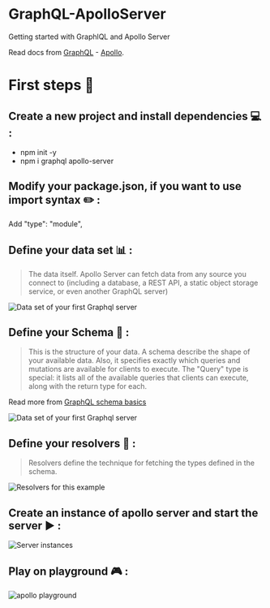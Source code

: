 # GraphQL-ApolloServer

Getting started with GraphlQL and Apollo Server

Read docs from [GraphQL](https://graphql.org/) - [Apollo](https://www.apollographql.com/docs/).

# First steps :rocket:

## Create a new project and install dependencies :computer: :
- npm init -y
- npm i graphql apollo-server

## Modify your package.json, if you want to use import syntax :pencil2: :

Add "type": "module",

## Define your data set :bar_chart: : 

> The data itself. Apollo Server can fetch data from any source you connect to (including a database, a REST API, a static object storage service, or even another GraphQL server)

![Data set of your first Graphql server](https://res.cloudinary.com/dvqlenul5/image/upload/v1662804664/Data_set_epji1m.png)

## Define your Schema :triangular_ruler: : 

> This is the structure of your data. A schema describe the shape of your available data. Also, it specifies exactly which queries and mutations are available for clients to execute. The "Query" type is special: it lists all of the available queries that clients can execute, along with the return type for each.

Read more from [GraphQL schema basics](https://www.apollographql.com/docs/apollo-server/schema/schema/)

![Data set of your first Graphql server](https://res.cloudinary.com/dvqlenul5/image/upload/v1662805242/Schema_vp3adv.png)

## Define your resolvers :wrench: : 

>  Resolvers define the technique for fetching the types defined in the schema.

![Resolvers for this example](https://res.cloudinary.com/dvqlenul5/image/upload/v1662805771/Resolvers_suayn0.png)

## Create an instance of apollo server and start the server :arrow_forward: : 

![Server instances](https://res.cloudinary.com/dvqlenul5/image/upload/v1662805909/Server_llsjzl.png)

## Play on playground :video_game: :

![apollo playground](https://res.cloudinary.com/dvqlenul5/image/upload/v1662806004/Apollo_Playground_fie9gc.png)

